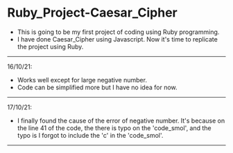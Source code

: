 # Ruby_Project-Caesar_Cipher
* This is going to be my first project of coding using Ruby programming.
* I have done Caesar_Cipher using Javascript. Now it's time to replicate the project using Ruby.

---
16/10/21:
* Works well except for large negative number.
* Code can be simplified more but I have no idea for now.
---
17/10/21:
* I finally found the cause of the error of negative number. It's because on the line 41 of the code, the there is typo on the 'code_smol', and the typo is I forgot to include the 'c' in the 'code_smol'.
---